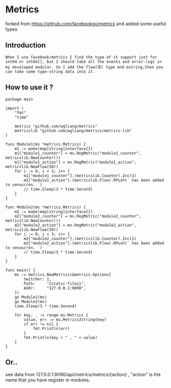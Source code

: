 # Metrics

forked from https://github.com/facebookgo/metrics and added some useful types


## Introduction

	When I use facebook/metrics I find the type of it support just for int64 or int64[], but I should take all the events and error-logs in my developed modular. So I add the flow(流) type and mstring,then you can take some type-string data into it.

## How to use it ?

```
package main

import (
	"fmt"
	"time"

	metrics "github.com/wgliang/metrics"
	metricslib "github.com/wgliang/metrics/metrics-lib"
)

func Module1(ms *metrics.Metrics) {
	m1 := make(map[string]interface{})
	m1["module1_counter"] = ms.RegMetric("module1_counter", metricslib.NewCounter())
	m1["module1_action"] = ms.RegMetric("module1_action", metricslib.NewFlow(50))
	for i := 0; i < 3; i++ {
		m1["module1_counter"].(metricslib.Counter).Inc(1)
		m1["module1_action"].(metricslib.Flow).RPush(` has been added to venuscron. `)
		// time.Sleep(3 * time.Second)
	}
}

func Module2(ms *metrics.Metrics) {
	m2 := make(map[string]interface{})
	m2["module2_counter"] = ms.RegMetric("module2_counter", metricslib.NewCounter())
	m2["module2_action"] = ms.RegMetric("module2_action", metricslib.NewFlow(50))
	for i := 0; i < 3; i++ {
		m2["module2_counter"].(metricslib.Counter).Inc(1)
		m2["module2_action"].(metricslib.Flow).RPush(` has been added to venuscron. `)
		// time.Sleep(3 * time.Second)
	}
}

func main() {
	ms := metrics.NewMetrics(&metrics.Options{
		Switcher: 1,
		Path:     "{static-files}",
		Addr:     "127.0.0.1:9090",
	})
	go Module1(ms)
	go Module2(ms)
	time.Sleep(3 * time.Second)

	for key, _ := range ms.Metrics {
		value, err := ms.Metrics2string(key)
		if err != nil {
			fmt.Println(err)
		}
		fmt.Println(key + " , " + value)
	}
}

```

## Or..

see data from 127.0.0.1:9090/api/metrics/metrics/{action} , "action" is the name that you have register in modules.
